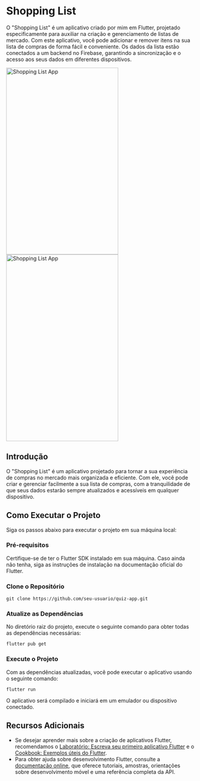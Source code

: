<h1>Shopping List</h1>

O "Shopping List" é um aplicativo criado por mim em Flutter, projetado especificamente para auxiliar na criação e gerenciamento de listas de mercado. Com este aplicativo, você pode adicionar e remover itens na sua lista de compras de forma fácil e conveniente. Os dados da lista estão conectados a um backend no Firebase, garantindo a sincronização e o acesso aos seus dados em diferentes dispositivos.

 <img align="center" alt="Shopping List App" height="500" width="300" src="https://i.imgur.com/NFgN66G.png">
 <img align="center" alt="Shopping List App" height="500" width="300" src="https://i.imgur.com/EKXSO2N.png">


 <h2>Introdução</h2>
  <p>O "Shopping List" é um aplicativo projetado para tornar a sua experiência de compras no mercado mais organizada e eficiente. Com ele, você pode criar e gerenciar facilmente a sua lista de compras, com a tranquilidade de que seus dados estarão sempre atualizados e acessíveis em qualquer dispositivo.</p>
  <h2>Como Executar o Projeto</h2>
  <p>Siga os passos abaixo para executar o projeto em sua máquina local:</p>
  <h3>Pré-requisitos</h3>
  <p>Certifique-se de ter o Flutter SDK instalado em sua máquina. Caso ainda não tenha, siga as instruções de instalação na documentação oficial do Flutter.</p>
  <h3>Clone o Repositório</h3>
  <pre><code>git clone https://github.com/seu-usuario/quiz-app.git</code></pre>
  <h3>Atualize as Dependências</h3>
  <p>No diretório raiz do projeto, execute o seguinte comando para obter todas as dependências necessárias:</p>
  <pre><code>flutter pub get</code></pre>
  <h3>Execute o Projeto</h3>
  <p>Com as dependências atualizadas, você pode executar o aplicativo usando o seguinte comando:</p>
  <pre><code>flutter run</code></pre>
  <p>O aplicativo será compilado e iniciará em um emulador ou dispositivo conectado.</p>
  <h2>Recursos Adicionais</h2>
  <ul>
    <li>Se desejar aprender mais sobre a criação de aplicativos Flutter, recomendamos o <a href="https://docs.flutter.dev/get-started/codelab">Laboratório: Escreva seu primeiro aplicativo Flutter</a> e o <a href="https://docs.flutter.dev/cookbook">Cookbook: Exemplos úteis do Flutter</a>.</li>
    <li>Para obter ajuda sobre desenvolvimento Flutter, consulte a <a href="https://docs.flutter.dev/">documentação online</a>, que oferece tutoriais, amostras, orientações sobre desenvolvimento móvel e uma referência completa da API.</li>
  </ul>
